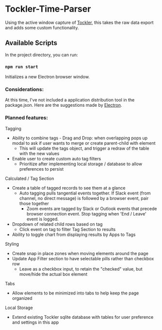 # Tockler-Time-Parser

Using the active window capture of [Tockler](https://maygo.github.io/tockler/), this takes the raw data export and adds some custom functionality.

## Available Scripts

In the project directory, you can run:

### `npm run start`

Initializes a new Electron browser window.

### Considerations:

At this time, I've not included a application distribution tool in the package.json. Here are the suggestions made by [Electron](https://www.electronjs.org/docs/tutorial/application-distribution).

### Planned features:
Tagging
- Ability to combine tags - Drag and Drop: when overlapping pops up modal to ask if user wants to merge or create parent-child with element
    - This will update the tags object, and trigger a redraw of the table with the new values
- Enable user to create custom auto tag filters
    - Prioritize after implementing local storage / database to allow preferences to persist

Calculated / Tag Section
- Create a table of tagged records to see them at a glance
    - Auto tagging pulls tangential events together. If Slack event (from channel, no direct message) is followed by a browser event, pair those together
        - Zoom events are tagged by Slack or Outlook events that precede browser connection event. Stop tagging when 'End / Leave' event is logged.
- Dropdown of related child rows based on tag
    - Click event on tag to filter Tag Section to results
- Ability to toggle chart from displaying results by Apps to Tags

Styling
- Create snap in place zones when moving elements around the page
- Update App Filter section to have selectable pills rather than checkbox row
    - Leave as a checkbox input, to retain the "checked" value, but move/hide the actual box element

Tabs
- Allow elements to be minimized into tabs to help keep the page organized

Local Storage
- Extend existing Tockler sqlite database with tables for user preference and settings in this app
